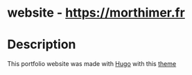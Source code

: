 # website - https://morthimer.fr

# Description
This portfolio website was made with [Hugo](https://gohugo.io/) with this [theme](https://github.com/Yukuro/hugo-theme-shell)